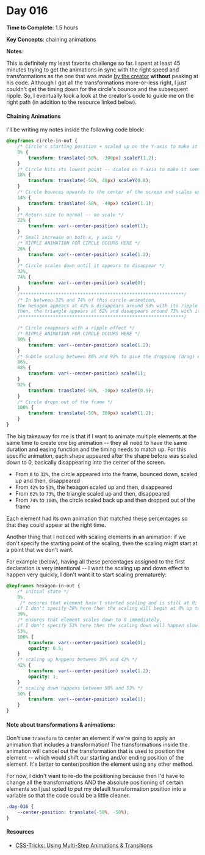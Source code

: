 # Day 016

**Time to Complete**: 1.5 hours

**Key Concepts**: chaining animations

**Notes**:

This is definitely my least favorite challenge so far. I spent at least 45 minutes trying to get the animations in sync with the right speed and transformations as the one that was made <a href="https://100dayscss.com/days/16/">by the creator</a> **without** peaking at his code. Although I got all the transformations more-or-less right, I just couldn't get the timing down for the circle's bounce and the subsequent ripple. So, I eventually took a look at the creator's code to guide me on the right path (in addition to the resource linked below).

#### Chaining Animations

I'll be writing my notes inside the following code block:

```css
@keyframes circle-in-out {
	/* Circle's starting position + scaled up on the Y-axis to make it give an illusion that the ball is falling -- the weight is pulling the shape down */
	0% {
		transform: translate(-50%, -300px) scaleY(1.2);
	}
	/* Circle hits its lowest point -- scaled on Y-axis to make it seem like it bounced */
	10% {
		transform: translate(-50%, 40px) scaleY(0.8);
	}
	/* Circle bounces upwards to the center of the screen and scales up */
	14% {
		transform: translate(-50%, -40px) scaleY(1.1);
	}
	/* Return size to normal -- no scale */
	22% {
		transform: var(--center-position) scaleY(1);
	}
	/* Small increase on both x, y axis */
	/* RIPPLE ANIMATION FOR CIRCLE OCCURS HERE */
	26% {
		transform: var(--center-position) scale(1.2);
	}
	/* Circle scales down until it appears to disappear */
	32%,
	74% {
		transform: var(--center-position) scale(0);
	}
	/************************************************************/
	/* In between 32% and 74% of this circle animation, 
    the hexagon appears at 42% & disappears around 53% with its ripple effect,
    then, the triangle appears at 62% and disappears around 73% with its ripple effect */
	/************************************************************/

	/* Circle reappears with a ripple effect */
	/* RIPPLE ANIMATION FOR CIRCLE OCCURS HERE */
	80% {
		transform: var(--center-position) scale(1.2);
	}
	/* Subtle scaling between 86% and 92% to give the dropping (drag) effect */
	86%,
	88% {
		transform: var(--center-position) scale(1);
	}
	92% {
		transform: translate(-50%, -30px) scaleY(0.9);
	}
	/* Circle drops out of the frame */
	100% {
		transform: translate(-50%, 300px) scaleY(1.2);
	}
}
```

The big takeaway for me is that if I want to animate multiple elements at the same time to create one big animation -- they all need to have the same duration and easing function and the timing needs to match up. For this specific animation, each shape appeared after the shape before was scaled down to 0, basically disappearing into the center of the screen.

- From `0` to `32%`, the circle appeared into the frame, bounced down, scaled up and then, disappeared
- From `42%` to `53%`, the hexagon scaled up and then, disappeared
- From `62%` to `73%`, the triangle scaled up and then, disappeared
- From `74%` to `100%`, the circle scaled back up and then dropped out of the frame

Each element had its own animation that matched these percentages so that they could appear at the right time.

Another thing that I noticed with scaling elements in an animation: if we don't specify the starting point of the scaling, then the scaling might start at a point that we don't want.

For example (below), having all these percentages assigned to the first declaration is very intentional -- I want the scaling up and down effect to happen very quickly, I don't want it to start scaling prematurely:

```css
@keyframes hexagon-in-out {
	/* initial state */
	0%,
     /* ensures that element hasn't started scaling and is still at 0; 
    if I don't specify 39% here then the scaling will begin at 0% up to 42% instead of 39% to 42% */ 
	39%,
    /* ensures that element scales down to 0 immediately,
    if I don't specify 53% here then the scaling down will happen slowly from 50% to 100% */
	53%,
	100% {
		transform: var(--center-position) scale(0);
		opacity: 0.5;
	}
	/* scaling up happens between 39% and 42% */
	42% {
		transform: var(--center-position) scale(1.2);
		opacity: 1;
	}
	/* scaling down happens between 50% and 53% */
	50% {
		transform: var(--center-position) scale(1);
	}
}
```

#### Note about transformations & animations:

Don't use `transform` to center an element if we're going to apply an animation that includes a transformation! The transformations inside the animation will cancel out the transformation that is used to position the element -- which would shift our starting and/or ending position of the element. It's better to center/position the element using any other method.

For now, I didn't want to re-do the positioning because then I'd have to change all the transformations AND the absolute positioning of certain elements so I just opted to put my default transformation position into a variable so that the code could be a little cleaner.

```css
.day-016 {
	--center-position: translate(-50%, -50%);
}
```

#### Resources

- <a href="https://css-tricks.com/using-multi-step-animations-transitions/">CSS-Tricks: Using Multi-Step Animations & Transitions</a>
